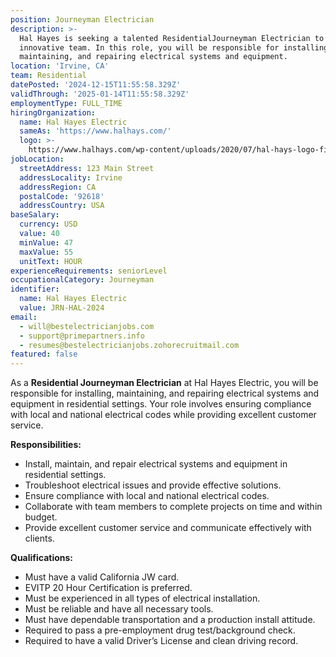 ```yaml
---
position: Journeyman Electrician
description: >-
  Hal Hayes is seeking a talented ResidentialJourneyman Electrician to join our
  innovative team. In this role, you will be responsible for installing,
  maintaining, and repairing electrical systems and equipment.
location: 'Irvine, CA'
team: Residential
datePosted: '2024-12-15T11:55:58.329Z'
validThrough: '2025-01-14T11:55:58.329Z'
employmentType: FULL_TIME
hiringOrganization:
  name: Hal Hayes Electric
  sameAs: 'https://www.halhays.com/'
  logo: >-
    https://www.halhays.com/wp-content/uploads/2020/07/hal-hays-logo-final.svg?x82171
jobLocation:
  streetAddress: 123 Main Street
  addressLocality: Irvine
  addressRegion: CA
  postalCode: '92618'
  addressCountry: USA
baseSalary:
  currency: USD
  value: 40
  minValue: 47
  maxValue: 55
  unitText: HOUR
experienceRequirements: seniorLevel
occupationalCategory: Journeyman
identifier:
  name: Hal Hayes Electric
  value: JRN-HAL-2024
email:
  - will@bestelectricianjobs.com
  - support@primepartners.info
  - resumes@bestelectricianjobs.zohorecruitmail.com
featured: false
---
```


As a **Residential Journeyman Electrician** at Hal Hayes Electric, you will be responsible for installing, maintaining, and repairing electrical systems and equipment in residential settings. Your role involves ensuring compliance with local and national electrical codes while providing excellent customer service.

**Responsibilities:**

- Install, maintain, and repair electrical systems and equipment in residential settings.
- Troubleshoot electrical issues and provide effective solutions.
- Ensure compliance with local and national electrical codes.
- Collaborate with team members to complete projects on time and within budget.
- Provide excellent customer service and communicate effectively with clients.

**Qualifications:**

- Must have a valid California JW card.
- EVITP 20 Hour Certification is preferred.
- Must be experienced in all types of electrical installation.
- Must be reliable and have all necessary tools.
- Must have dependable transportation and a production install attitude.
- Required to pass a pre-employment drug test/background check.
- Required to have a valid Driver’s License and clean driving record.
